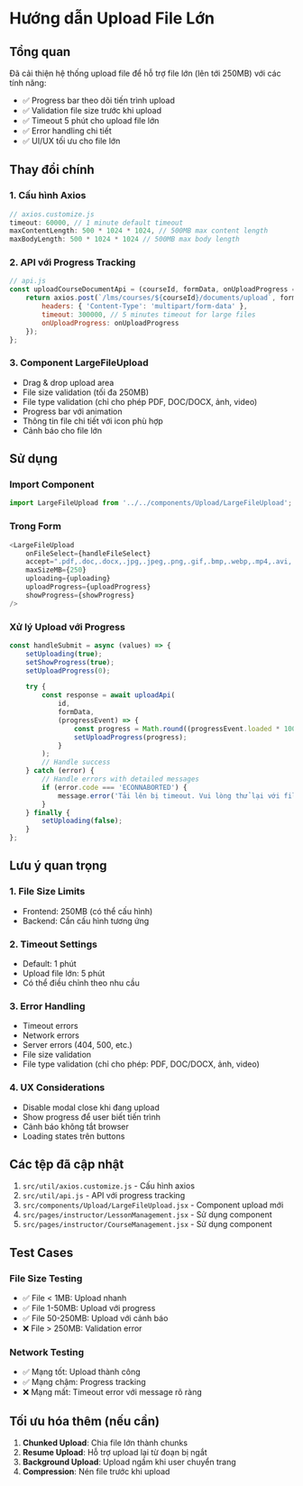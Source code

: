 # Hướng dẫn Upload File Lớn

## Tổng quan
Đã cải thiện hệ thống upload file để hỗ trợ file lớn (lên tới 250MB) với các tính năng:

- ✅ Progress bar theo dõi tiến trình upload
- ✅ Validation file size trước khi upload
- ✅ Timeout 5 phút cho upload file lớn  
- ✅ Error handling chi tiết
- ✅ UI/UX tối ưu cho file lớn

## Thay đổi chính

### 1. **Cấu hình Axios**
```javascript
// axios.customize.js
timeout: 60000, // 1 minute default timeout
maxContentLength: 500 * 1024 * 1024, // 500MB max content length
maxBodyLength: 500 * 1024 * 1024 // 500MB max body length
```

### 2. **API với Progress Tracking**
```javascript
// api.js
const uploadCourseDocumentApi = (courseId, formData, onUploadProgress = null) => {
    return axios.post(`/lms/courses/${courseId}/documents/upload`, formData, {
        headers: { 'Content-Type': 'multipart/form-data' },
        timeout: 300000, // 5 minutes timeout for large files
        onUploadProgress: onUploadProgress
    });
};
```

### 3. **Component LargeFileUpload**
- Drag & drop upload area
- File size validation (tối đa 250MB)
- File type validation (chỉ cho phép PDF, DOC/DOCX, ảnh, video)
- Progress bar với animation
- Thông tin file chi tiết với icon phù hợp
- Cảnh báo cho file lớn

## Sử dụng

### Import Component
```javascript
import LargeFileUpload from '../../components/Upload/LargeFileUpload';
```

### Trong Form
```javascript
<LargeFileUpload
    onFileSelect={handleFileSelect}
    accept=".pdf,.doc,.docx,.jpg,.jpeg,.png,.gif,.bmp,.webp,.mp4,.avi,.mov,.wmv,.flv,.mkv"
    maxSizeMB={250}
    uploading={uploading}
    uploadProgress={uploadProgress}
    showProgress={showProgress}
/>
```

### Xử lý Upload với Progress
```javascript
const handleSubmit = async (values) => {
    setUploading(true);
    setShowProgress(true);
    setUploadProgress(0);

    try {
        const response = await uploadApi(
            id, 
            formData, 
            (progressEvent) => {
                const progress = Math.round((progressEvent.loaded * 100) / progressEvent.total);
                setUploadProgress(progress);
            }
        );
        // Handle success
    } catch (error) {
        // Handle errors with detailed messages
        if (error.code === 'ECONNABORTED') {
            message.error('Tải lên bị timeout. Vui lòng thử lại với file nhỏ hơn.');
        }
    } finally {
        setUploading(false);
    }
};
```

## Lưu ý quan trọng

### 1. **File Size Limits**
- Frontend: 250MB (có thể cấu hình)
- Backend: Cần cấu hình tương ứng

### 2. **Timeout Settings**
- Default: 1 phút
- Upload file lớn: 5 phút
- Có thể điều chỉnh theo nhu cầu

### 3. **Error Handling**
- Timeout errors
- Network errors  
- Server errors (404, 500, etc.)
- File size validation
- File type validation (chỉ cho phép: PDF, DOC/DOCX, ảnh, video)

### 4. **UX Considerations**
- Disable modal close khi đang upload
- Show progress để user biết tiến trình
- Cảnh báo không tắt browser
- Loading states trên buttons

## Các tệp đã cập nhật

1. `src/util/axios.customize.js` - Cấu hình axios
2. `src/util/api.js` - API với progress tracking
3. `src/components/Upload/LargeFileUpload.jsx` - Component upload mới
4. `src/pages/instructor/LessonManagement.jsx` - Sử dụng component
5. `src/pages/instructor/CourseManagement.jsx` - Sử dụng component

## Test Cases

### File Size Testing
- ✅ File < 1MB: Upload nhanh
- ✅ File 1-50MB: Upload với progress  
- ✅ File 50-250MB: Upload với cảnh báo
- ❌ File > 250MB: Validation error

### Network Testing  
- ✅ Mạng tốt: Upload thành công
- ✅ Mạng chậm: Progress tracking
- ❌ Mạng mất: Timeout error với message rõ ràng

## Tối ưu hóa thêm (nếu cần)

1. **Chunked Upload**: Chia file lớn thành chunks
2. **Resume Upload**: Hỗ trợ upload lại từ đoạn bị ngắt
3. **Background Upload**: Upload ngầm khi user chuyển trang
4. **Compression**: Nén file trước khi upload 